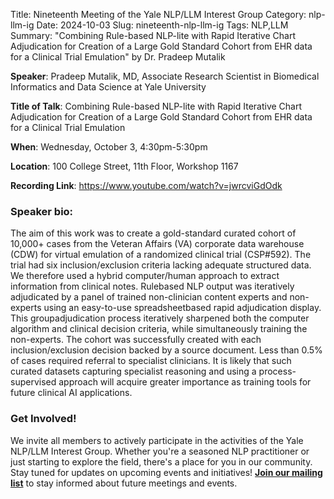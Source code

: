 Title: Nineteenth Meeting of the Yale NLP/LLM Interest Group
Category: nlp-llm-ig
Date: 2024-10-03
Slug: nineteenth-nlp-llm-ig
Tags: NLP,LLM
Summary: "Combining Rule-based NLP-lite with Rapid Iterative Chart Adjudication for Creation of a Large Gold Standard Cohort from EHR data for a Clinical Trial Emulation" by Dr. Pradeep Mutalik

**Speaker**: Pradeep Mutalik, MD, Associate Research Scientist in Biomedical Informatics and Data Science at Yale University

**Title of Talk**: Combining Rule-based NLP-lite with Rapid Iterative Chart Adjudication for Creation of a Large Gold Standard Cohort from EHR data for a Clinical Trial Emulation

**When**: Wednesday, October 3, 4:30pm-5:30pm

**Location**: 100 College Street, 11th Floor, Workshop 1167

**Recording Link**: <https://www.youtube.com/watch?v=jwrcviGdOdk>

### Speaker bio:

The aim of this work was to create a gold-standard curated cohort of 10,000+ cases from the Veteran Affairs (VA) corporate data warehouse (CDW) for virtual emulation of a randomized clinical trial (CSP#592). The trial had six inclusion/exclusion criteria lacking adequate structured data. We therefore used a hybrid computer/human approach to extract information from clinical notes. Rulebased NLP output was iteratively adjudicated by a panel of trained non-clinician content experts and non-experts using an easy-to-use spreadsheetbased rapid adjudication display. This groupadjudication process iteratively sharpened both the computer algorithm and clinical decision criteria, while simultaneously training the non-experts. The cohort was successfully created with each inclusion/exclusion decision backed by a source document. Less than 0.5% of cases required referral to specialist clinicians. It is likely that such curated datasets capturing specialist reasoning and using a process-supervised approach will acquire greater importance as training tools for future clinical AI applications.

### Get Involved!

We invite all members to actively participate in the activities of the Yale NLP/LLM Interest Group. Whether you're a seasoned NLP practitioner or just starting to explore the field, there's a place for you in our community. Stay tuned for updates on upcoming events and initiatives!
[**Join our mailing list**](https://mailman.yale.edu/mailman/listinfo/nlp-llm-ig) to stay informed about future meetings and events.
